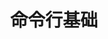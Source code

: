 ---
title: 命令行基础
author:
header: 索思科技协会技术分享会
footer: 2025年10月 | Shell_base
showPageNumber: "true"
---